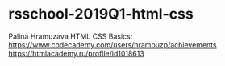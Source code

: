 # rsschool-2019Q1-html-css
Palina Hramuzava
HTML CSS Basics: https://www.codecademy.com/users/hrambuzp/achievements  
https://htmlacademy.ru/profile/id1018613

